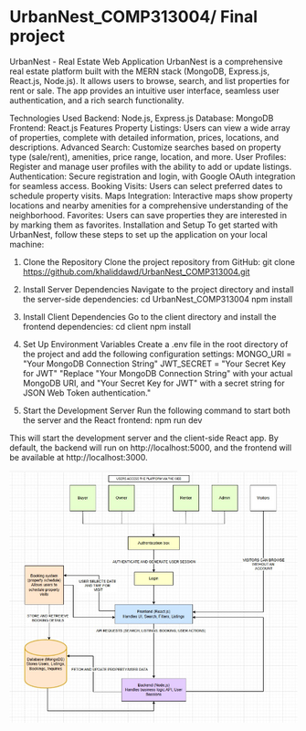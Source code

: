 # UrbanNest_COMP313004/ Final project 
UrbanNest - Real Estate Web Application
UrbanNest is a comprehensive real estate platform built with the MERN stack (MongoDB, Express.js, React.js, Node.js). It allows users to browse, search, and list properties for rent or sale. The app provides an intuitive user interface, seamless user authentication, and a rich search functionality.

Technologies Used
Backend: Node.js, Express.js
Database: MongoDB
Frontend: React.js
Features
Property Listings: Users can view a wide array of properties, complete with detailed information, prices, locations, and descriptions.
Advanced Search: Customize searches based on property type (sale/rent), amenities, price range, location, and more.
User Profiles: Register and manage user profiles with the ability to add or update listings.
Authentication: Secure registration and login, with Google OAuth integration for seamless access.
Booking Visits: Users can select preferred dates to schedule property visits.
Maps Integration: Interactive maps show property locations and nearby amenities for a comprehensive understanding of the neighborhood.
Favorites: Users can save properties they are interested in by marking them as favorites.
Installation and Setup
To get started with UrbanNest, follow these steps to set up the application on your local machine:

1. Clone the Repository
Clone the project repository from GitHub:
git clone https://github.com/khaliddawd/UrbanNest_COMP313004.git

2. Install Server Dependencies
Navigate to the project directory and install the server-side dependencies:
cd UrbanNest_COMP313004
npm install

3. Install Client Dependencies
Go to the client directory and install the frontend dependencies:
cd client
npm install

4. Set Up Environment Variables
Create a .env file in the root directory of the project and add the following configuration settings:
MONGO_URI = "Your MongoDB Connection String"
JWT_SECRET = "Your Secret Key for JWT"
"Replace "Your MongoDB Connection String" with your actual MongoDB URI, and "Your Secret Key for JWT" with a secret string for JSON Web Token authentication."

5. Start the Development Server
Run the following command to start both the server and the React frontend:
npm run dev

This will start the development server and the client-side React app. By default, the backend will run on http://localhost:5000, and the frontend will be available at http://localhost:3000.

![UrbanNest Preview](https://raw.githubusercontent.com/khaliddawd/UrbanNest_COMP313004/main/UrbanNest.jpg)






